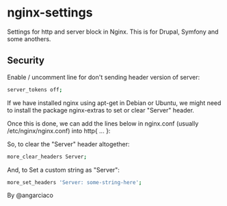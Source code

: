# nginx-settings
Settings for http and server block in Nginx. This is for Drupal, Symfony and some anothers.

## Security

Enable / uncomment line for don't sending header version of server:

```sh
server_tokens off;
```

If we have installed nginx using apt-get in Debian or Ubuntu, we might need to install the package nginx-extras to set or clear "Server" header.

Once this is done, we can add the lines below in nginx.conf (usually /etc/nginx/nginx.conf) into http{ ... }:

So, to clear the "Server" header altogether:

```sh
more_clear_headers Server; 
```

And, to Set a custom string as "Server":

```sh
more_set_headers 'Server: some-string-here';
```

By @angarciaco
